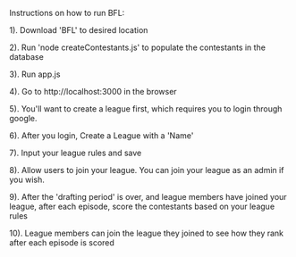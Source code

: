 Instructions on how to run BFL:

1). Download 'BFL' to desired location

2). Run 'node createContestants.js' to populate the contestants in the database

3). Run app.js

4). Go to http://localhost:3000 in the browser

5). You'll want to create a league first, which requires you to login through google. 

6). After you login, Create a League with a 'Name'

7). Input your league rules and save

8). Allow users to join your league. You can join your league as an admin if you wish. 

9). After the 'drafting period' is over, and league members have joined your league, 
after each episode, score the contestants based on your league rules

10). League members can join the league they joined to see how they rank after each episode is scored